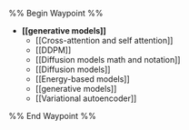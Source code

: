 %% Begin Waypoint %%
- **[[generative models]]**
	- [[Cross-attention and self attention]]
	- [[DDPM]]
	- [[Diffusion models math and notation]]
	- [[Diffusion models]]
	- [[Energy-based models]]
	- [[generative models]]
	- [[Variational autoencoder]]

%% End Waypoint %%